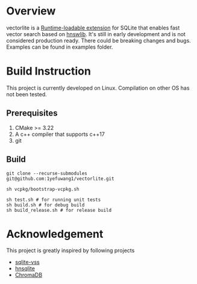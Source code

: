 # Overview
vectorlite is a [Runtime-loadable extension](https://www.sqlite.org/loadext.html) for SQLite that enables fast vector search based on [hnswlib](https://github.com/nmslib/hnswlib). 
It's still in early development and is not considered production ready. There could be breaking changes and bugs.
Examples can be found in examples folder.
# Build Instruction
This project is currently developed on Linux. Compilation on other OS has not been tested.
## Prerequisites
1. CMake >= 3.22
2. A c++ compiler that supports c++17
3. git
## Build
```
git clone --recurse-submodules git@github.com:1yefuwang1/vectorlite.git

sh vcpkg/bootstrap-vcpkg.sh

sh test.sh # for running unit tests
sh build.sh # for debug build
sh build_release.sh # for release build

```
# Acknowledgement
This project is greatly inspired by following projects
- [sqlite-vss](https://github.com/asg017/sqlite-vss)
- [hnsqlite](https://github.com/jiggy-ai/hnsqlite)
- [ChromaDB](https://github.com/chroma-core/chroma)
